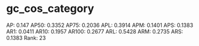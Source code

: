 # gc_cos_category

AP: 0.147
AP50: 0.3352
AP75: 0.2036
APL: 0.3914
APM: 0.1401
APS: 0.1383
AR1: 0.0411
AR10: 0.1957
AR100: 0.2677
ARL: 0.5428
ARM: 0.2735
ARS: 0.1383
Rank: 23